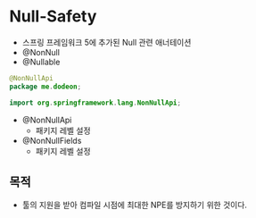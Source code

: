 # Null-Safety

- 스프링 프레임워크 5에 추가된 Null 관련 애너테이션
- @NonNull
- @Nullable

```java
@NonNullApi
package me.dodeon;

import org.springframework.lang.NonNullApi;
```

- @NonNullApi
    - 패키지 레벨 설정
- @NonNullFields
    - 패키지 레벨 설정

## 목적 

- 툴의 지원을 받아 컴파일 시점에 최대한 NPE를 방지하기 위한 것이다.
